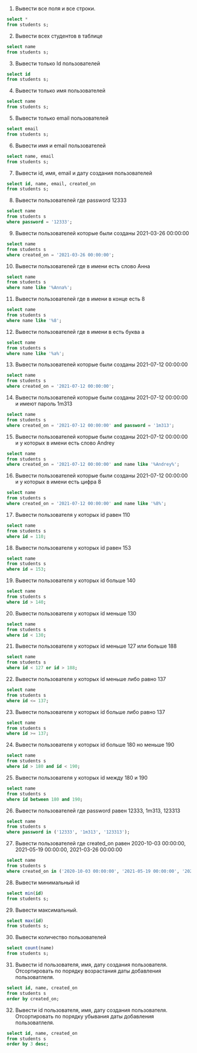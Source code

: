 1. Вывести все поля и все строки.
```sql
select *
from students s;
```

2. Вывести всех студентов в таблице
```sql
select name
from students s;
```

3. Вывести только Id пользователей
```sql
select id
from students s;
```

4. Вывести только имя пользователей
```sql
select name
from students s;
```

5. Вывести только email пользователей
```sql
select email
from students s;
```

6. Вывести имя и email пользователей
```sql
select name, email
from students s;
```

7. Вывести id, имя, email и дату создания пользователей
```sql
select id, name, email, created_on
from students s;
```

8. Вывести пользователей где password 12333
```sql
select name
from students s
where password = '12333';
```

9. Вывести пользователей которые были созданы 2021-03-26 00:00:00
```sql
select name
from students s
where created_on = '2021-03-26 00:00:00';
```

10. Вывести пользователей где в имени есть слово Анна
```sql
select name
from students s
where name like '%Anna%';
```

11. Вывести пользователей где в имени в конце есть 8
```sql
select name
from students s 
where name like '%8';
```

12. Вывести пользователей где в имени в есть буква а
```sql
select name
from students s 
where name like '%a%';
```

13. Вывести пользователей которые были созданы 2021-07-12 00:00:00
```sql
select name
from students s 
where created_on = '2021-07-12 00:00:00';
```

14. Вывести пользователей которые были созданы 2021-07-12 00:00:00 и имеют пароль 1m313
```sql
select name
from students s 
where created_on = '2021-07-12 00:00:00' and password = '1m313';
```

15. Вывести пользователей которые были созданы 2021-07-12 00:00:00 и у которых в имени есть слово Andrey
```sql
select name
from students s 
where created_on = '2021-07-12 00:00:00' and name like '%Andrey%';
```

16. Вывести пользователей которые были созданы 2021-07-12 00:00:00 и у которых в имени есть цифра 8
```sql
select name
from students s 
where created_on = '2021-07-12 00:00:00' and name like '%8%';
```

17. Вывести пользователя у которых id равен 110
```sql
select name
from students s 
where id = 110;
```

18. Вывести пользователя у которых id равен 153
```sql
select name
from students s 
where id = 153;
```

19. Вывести пользователя у которых id больше 140
```sql
select name
from students s 
where id > 140;
```

20. Вывести пользователя у которых id меньше 130
```sql
select name
from students s 
where id < 130;
```

21. Вывести пользователя у которых id меньше 127 или больше 188
```sql
select name
from students s 
where id < 127 or id > 188;
```

22. Вывести пользователя у которых id меньше либо равно 137
```sql
select name
from students s 
where id <= 137;
```

23. Вывести пользователя у которых id больше либо равно 137
```sql
select name
from students s 
where id >= 137;
```

24. Вывести пользователя у которых id больше 180 но меньше 190
```sql
select name
from students s 
where id > 180 and id < 190;
```

25. Вывести пользователя у которых id между 180 и 190
```sql
select name
from students s 
where id between 180 and 190;
```

26. Вывести пользователей где password равен 12333, 1m313, 123313
```sql
select name
from students s 
where password in ('12333', '1m313', '123313');
```

27. Вывести пользователей где created_on равен 2020-10-03 00:00:00, 2021-05-19 00:00:00, 2021-03-26 00:00:00
```sql
select name
from students s 
where created_on in ('2020-10-03 00:00:00', '2021-05-19 00:00:00', '2021-03-26 00:00:00');
```

28. Вывести минимальный id 
```sql
select min(id)
from students s;
```

29. Вывести максимальный.
```sql
select max(id)
from students s;
```

30. Вывести количество пользователей
```sql
select count(name)
from students s;
```

31. Вывести id пользователя, имя, дату создания пользователя. Отсортировать по порядку возрастания даты добавления пользоватлеля.
```sql
select id, name, created_on
from students s 
order by created_on;
```

32. Вывести id пользователя, имя, дату создания пользователя. Отсортировать по порядку убывания даты добавления пользоватлеля.
```sql
select id, name, created_on
from students s 
order by 3 desc;
```
